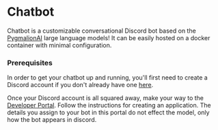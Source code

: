 # Chatbot

Chatbot is a customizable conversational Discord bot based on the [PygmalionAI](https://huggingface.co/PygmalionAI) large language models! It can be easily hosted on a docker container with minimal configuration.

### Prerequisites

In order to get your chatbot up and running, you'll first need to create a Discord account if you don't already have one [here](https://discord.com/).

Once your Discord account is all squared away, make your way to the [Developer Portal](https://discord.com/developers/docs/intro). Follow the instructions for creating an application.
The details you assign to your bot in this portal do not effect the model, only how the bot appears in discord.



